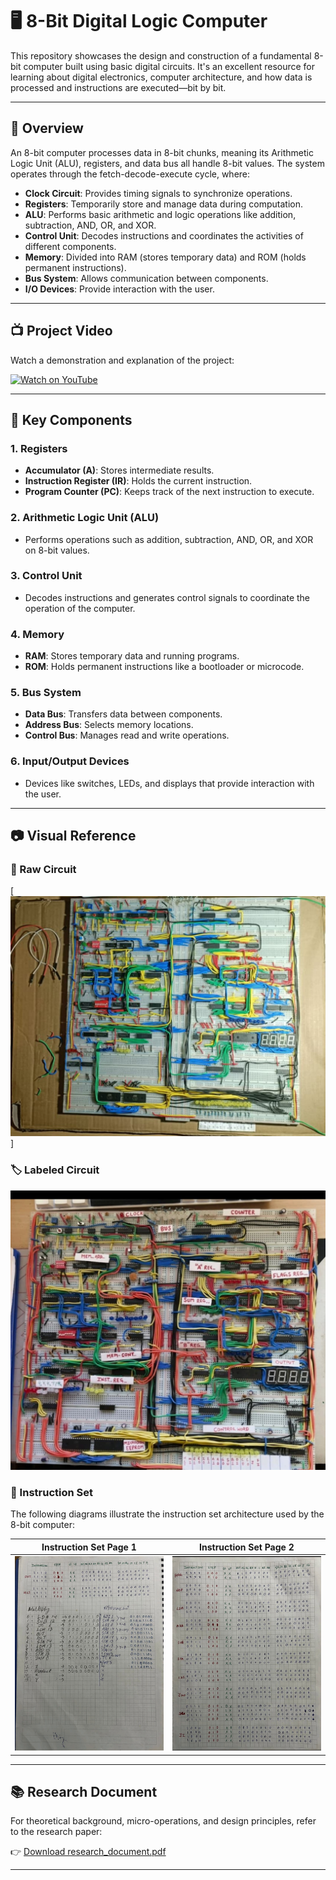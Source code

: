 # 🖥️ 8-Bit Digital Logic Computer

This repository showcases the design and construction of a fundamental 8-bit computer built using basic digital circuits. It's an excellent resource for learning about digital electronics, computer architecture, and how data is processed and instructions are executed—bit by bit.

---

## 📘 Overview

An 8-bit computer processes data in 8-bit chunks, meaning its Arithmetic Logic Unit (ALU), registers, and data bus all handle 8-bit values. The system operates through the fetch-decode-execute cycle, where:

* **Clock Circuit**: Provides timing signals to synchronize operations.
* **Registers**: Temporarily store and manage data during computation.
* **ALU**: Performs basic arithmetic and logic operations like addition, subtraction, AND, OR, and XOR.
* **Control Unit**: Decodes instructions and coordinates the activities of different components.
* **Memory**: Divided into RAM (stores temporary data) and ROM (holds permanent instructions).
* **Bus System**: Allows communication between components.
* **I/O Devices**: Provide interaction with the user.

---

## 📺 Project Video

Watch a demonstration and explanation of the project:

[![Watch on YouTube](https://img.youtube.com/vi/5vvKUABEaJI/0.jpg)](https://www.youtube.com/watch?v=5vvKUABEaJI)

---

## 🧠 Key Components

### 1. **Registers**
* **Accumulator (A)**: Stores intermediate results.
* **Instruction Register (IR)**: Holds the current instruction.
* **Program Counter (PC)**: Keeps track of the next instruction to execute.

### 2. **Arithmetic Logic Unit (ALU)**
* Performs operations such as addition, subtraction, AND, OR, and XOR on 8-bit values.

### 3. **Control Unit**
* Decodes instructions and generates control signals to coordinate the operation of the computer.

### 4. **Memory**
* **RAM**: Stores temporary data and running programs.
* **ROM**: Holds permanent instructions like a bootloader or microcode.

### 5. **Bus System**
* **Data Bus**: Transfers data between components.
* **Address Bus**: Selects memory locations.
* **Control Bus**: Manages read and write operations.

### 6. **Input/Output Devices**
* Devices like switches, LEDs, and displays that provide interaction with the user.

---

## 📷 Visual Reference

### 🔌 Raw Circuit
[![Raw Circuit](Images/8bit_computer_page-0001.jpg)]

### 🏷️ Labeled Circuit
![Labeled Circuit](Images/8bit_computer_page-0002.jpg)

### 🧾 Instruction Set

The following diagrams illustrate the instruction set architecture used by the 8-bit computer:

| Instruction Set Page 1                             | Instruction Set Page 2                             |
| -------------------------------------------------- | -------------------------------------------------- |
| ![Instruction Set 1](./Images/8bit_computer_page-0003.jpg) | ![Instruction Set 2](Images/8bit_computer_page-0004.jpg) |

---

## 📚 Research Document

For theoretical background, micro-operations, and design principles, refer to the research paper:

👉 [Download research_document.pdf](https://github.com/anjalipatel-010/8Bit-Digital-Logic-Computer/raw/main/research_document.pdf)

---

